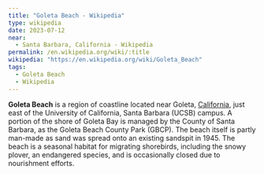 ```yaml
---
title: "Goleta Beach - Wikipedia"
type: wikipedia
date: 2023-07-12
near:
  - Santa Barbara, California - Wikipedia
permalink: /en.wikipedia.org/wiki/:title
wikipedia: "https://en.wikipedia.org/wiki/Goleta_Beach"
tags:
  - Goleta Beach
  - Wikipedia
---
```

**Goleta Beach** is a region of coastline located near Goleta, [California](/en.wikipedia.org/wiki/California), just east of the University of California, Santa Barbara (UCSB) campus. A portion of the shore of Goleta Bay is managed by the County of Santa Barbara, as the Goleta Beach County Park (GBCP). The beach itself is partly man-made as sand was spread onto an existing sandspit in 1945. The beach is a seasonal habitat for migrating shorebirds, including the snowy plover, an endangered species, and is occasionally closed due to nourishment efforts.